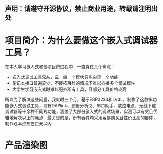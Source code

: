 ## 声明：请遵守开源协议，禁止商业用途，转载请注明出处
# 项目简介：为什么要做这个嵌入式调试器工具？
在本人学习嵌入式和做项目的过程中，一直存在几个痛点：
- 嵌入式调试工具冗杂，且一般一个模块只能实现一个功能
- 笔记本接口普遍较少，不接拓展坞的情况下难以插接多个调试模块
- 大学生学习嵌入式时难以配齐所有工具，且部分工具价格较高

所以为了解决这些问题，我耗时三个月，基于ESP32S3和LVGL，制作了这款多功能嵌入式调试工具，具有DAPlink、逻辑分析仪、串口助手、数控电源、无线下载调试器等十余种不同的功能，涵盖了大部分嵌入式的调试场景，实测可以有效且优雅地解决以上的痛点，最关键的是，所有器件均采用容易购买且性价比高的器件，制作成本控制在百元以内
# 产品渲染图

